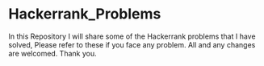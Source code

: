 # Hackerrank_Problems
In this Repository I will share some of the Hackerrank problems that I have solved, Please refer to these if you face any problem.
All and any changes are welcomed.
Thank you.
